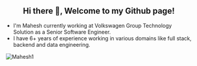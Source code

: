 <h2 align="center">Hi there 👋, Welcome to my Github page!</h2>
<ul>
  <li>I'm Mahesh currently working at Volkswagen Group Technology Solution as a Senior Software Engineer.</li>
  <li>I have 6+ years of experience working in various domains like full stack, backend and data engineering.</li>
</ul>

<p>&nbsp;<img align="center" src="https://github-readme-stats.vercel.app/api?username=Maheshsable&show_icons=true&locale=en" alt="Mahesh1" /></p>
